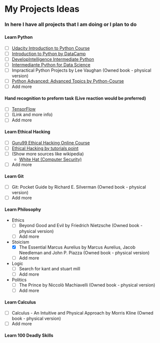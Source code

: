 # My Projects Ideas
### In here I have all projects that I am doing or I plan to do
###
####  Learn Python
  - [ ] [Udacity Introduction to Python Course](https://classroom.udacity.com/courses/ud1110)
  - [ ] [Introduction to Python by DataCamp](https://www.datacamp.com/courses/intro-to-python-for-data-science)
  - [ ] [DevelopIntelligence Intermediate Python](https://www.developintelligence.com/catalog/devops/python/intermediate-python)
  - [ ] [Intermediante Python for Data Science](https://www.datacamp.com/courses/intermediate-python-for-data-science)
  - [ ] Impractical Python Projects by Lee Vaughan (Owned book - physical version)
  - [ ] [Python Advanced: Advanced Topics by Python-Course](https://www.python-course.eu/advanced_topics.php)
  - [ ] Add more

#### Hand recognition to preform task (Live reaction would be preferred)
  - [ ] [TensorFlow](https://www.tensorflow.org)
  - [ ] (Link and more info)
  - [ ] Add more

#### Learn Ethical Hacking
  - [ ] [Guru99 Ethical Hacking Online Course](https://www.guru99.com/ethical-hacking-tutorials.html)
  - [ ] [Ethical Hacking by tutorials point](https://www.tutorialspoint.com/ethical_hacking/)
  - [ ] (Show more sources like wikipedia)
      * [White Hat (Computer Security)](https://en.wikipedia.org/wiki/White_hat_(computer_security))
  - [ ] Add more
  
#### Learn Git
  - [ ] Git: Pocket Guide by Richard E. Silverman (Owned book - physical version)
  - [ ] Add more
  
#### Learn Philosophy
  * Ethics
    - [ ] Beyond Good and Evil by Friedrich Nietzsche (Owned book - physical version)
    - [ ] Add more
    
  * Stoicism
    - [x] The Essential Marcus Aurelius by Marcus Aurelius, Jacob Needleman and John P. Piazza (Owned book - physical version)
    - [ ] Add more
    
  * Logic
     - [ ] Search for kant and stuart mill
     - [ ] Add more
    
  * Politics
    - [ ] The Prince by Niccolò Machiavelli (Owned book - physical version)
    - [ ] Add more
    
 #### Learn Calculus
   - [ ] Calculus - An Intuitive and Physical Approach by Morris Kline (Owned book - physical version)
   - [ ] Add more

 #### Learn 100 Deadly Skills
